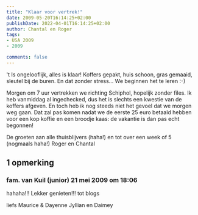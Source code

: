 ```yaml
---
title: "Klaar voor vertrek!"
date: 2009-05-20T16:14:25+02:00
publishDate: 2022-04-01T16:14:25+02:00
author: Chantal en Roger
tags:
- USA 2009
- 2009

comments: false
---
```


't Is ongelooflijk, alles is klaar! Koffers gepakt, huis schoon, gras gemaaid, sleutel bij de buren. En dat zonder stress... We beginnen het te leren :-)

Morgen om 7 uur vertrekken we richting Schiphol, hopelijk zonder files. Ik heb vanmiddag al ingechecked, dus het is slechts een kwestie van de koffers afgeven. En toch heb ik nog steeds niet het gevoel dat we morgen weg gaan. Dat zal pas komen nadat we de eerste 25 euro betaald hebben voor een kop koffie en een broodje kaas: de vakantie is dan pas echt begonnen!

De groeten aan alle thuisblijvers (haha!) en tot over een week of 5 (nogmaals haha!)
Roger en Chantal

## 1 opmerking

### fam. van Kuil (junior) 21 mei 2009 om 18:06

hahaha!!! Lekker genieten!!! tot blogs

liefs
Maurice & Dayenne
Jyllian en Daimey
